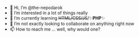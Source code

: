 - 👋 Hi, I’m @the-nepodarok
- 👀 I’m interested in a lot of things really
- 🌱 I’m currently learning <del>HTML/CSS/JS</del>/✨<b>PHP</b>✨
- 💞️ I’m not exactly looking to collaborate on anything right now
- 📫 How to reach me ... well, why would one? 

<!---
the-nepodarok/the-nepodarok is a ✨ special ✨ repository because its `README.md` (this file) appears on your GitHub profile.
You can click the Preview link to take a look at your changes.
--->
